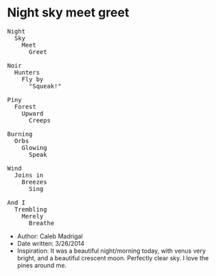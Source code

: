 # Night sky meet greet

<pre>
Night
  Sky
    Meet
      Greet

Noir
  Hunters
    Fly by
      "Squeak!"

Piny
  Forest 
    Upward
      Creeps

Burning
  Orbs
    Glowing
      Speak

Wind
  Joins in
    Breezes
      Sing

And I
  Trembling
    Merely
      Breathe
</pre>

* Author: Caleb Madrigal
* Date written: 3/26/2014
* Inspiration: It was a beautiful night/morning today, with venus very bright, and a beautiful crescent moon. Perfectly clear sky. I love the pines around me.

